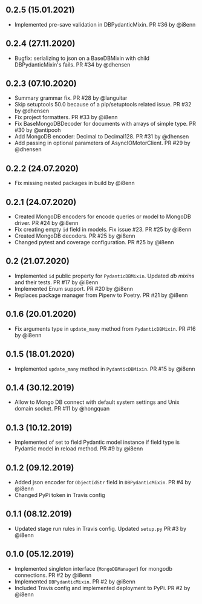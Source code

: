 ## 0.2.5 (15.01.2021)

- Implemented pre-save validation in DBPydanticMixin. PR #36 by @i8enn

## 0.2.4 (27.11.2020)

- Bugfix: serializing to json on a BaseDBMixin with child DBPydanticMixin's fails. PR #34 by @dhensen

## 0.2.3 (07.10.2020)

- Summary grammar fix. PR #28 by @languitar
- Skip setuptools 50.0 because of a pip/setuptools related issue. PR #32 by @dhensen
- Fix project formatters. PR #33 by @i8enn
- Fix BaseMongoDBDecoder for documents with arrays of simple type. PR #30 by @antipooh
- Add MongoDB encoder: Decimal to Decimal128. PR #31 by @dhensen
- Add passing in optional parameters of AsyncIOMotorClient. PR #29 by @dhensen

## 0.2.2 (24.07.2020)

- Fix missing nested packages in build by @i8enn

## 0.2.1 (24.07.2020)

- Created MongoDB encoders for encode queries or model to MongoDB driver. PR #24 by @i8enn
- Fix creating empty `id` field in models. Fix issue #23. PR #25 by @i8enn
- Created MongoDB decoders. PR #25 by @i8enn
- Changed pytest and coverage configuration. PR #25 by @i8enn

## 0.2 (21.07.2020)

* Implemented `id` public property for `PydanticDBMixin`. Updated *db mixins* and their tests. PR #17 by @i8enn
* Implemented Enum support. PR #20 by @i8enn 
* Replaces package manager from Pipenv to Poetry. PR #21 by @i8enn 

## 0.1.6 (20.01.2020)

* Fix arguments type in `update_many` method from `PydanticDBMixin`. PR #16 by @i8enn


## 0.1.5 (18.01.2020)

* Implemented `update_many` method in `PydanticDBMixin`. PR #15 by @i8enn


## 0.1.4 (30.12.2019)

* Allow to Mongo DB connect with default system settings and Unix domain socket. PR #11 by @hongquan


## 0.1.3 (10.12.2019)

* Implemented of set to field Pydantic model instance if field type is Pydantic model in reload method. PR #9 by @i8enn


## 0.1.2 (09.12.2019)

* Added json encoder for `ObjectIdStr` field in `DBPydanticMixin`. PR #4 by @i8enn
* Changed PyPi token in Travis config


## 0.1.1 (08.12.2019)

* Updated stage run rules in Travis config. Updated `setup.py` PR #3 by @i8enn


## 0.1.0 (05.12.2019)

* Implemented singleton interface (`MongoDBManager`) for mongodb connections. PR #2 by @i8enn
* Implemented `DBPydanticMixin`. PR #2 by @i8enn
* Included Travis config and implemented deployment to PyPi. PR #2 by @i8enn